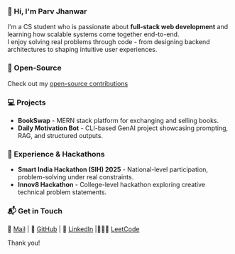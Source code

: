 ### 👋 Hi, I'm Parv Jhanwar

I'm a CS student who is passionate about **full-stack web development** and learning how scalable systems come together end-to-end.  
I enjoy solving real problems through code - from designing backend architectures to shaping intuitive user experiences.

### 🧩 Open-Source
Check out my [open-source contributions](./OPEN_SOURCE.md)  

### 💻 Projects
- **BookSwap** - MERN stack platform for exchanging and selling books.  
- **Daily Motivation Bot** - CLI-based GenAI project showcasing prompting, RAG, and structured outputs.  

### 🧠 Experience & Hackathons
- **Smart India Hackathon (SIH) 2025** - National-level participation, problem-solving under real constraints.  
- **Innov8 Hackathon** - College-level hackathon exploring creative technical problem statements.  

### 📬 Get in Touch
📧 [Mail](parvjhanwar@gmail.com)  | 🐙 [GitHub](https://github.com/prvcds)  | 💼 [LinkedIn](https://linkedin.com/in/parvjhanwar) |🧑🏻‍💻 [LeetCode](https://leetcode.com/u/paaruuu/)

Thank you!
